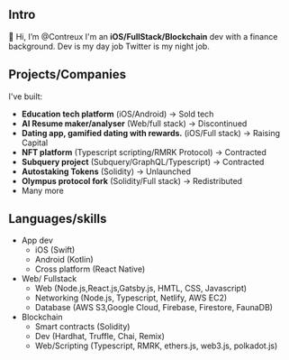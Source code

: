 
## Intro 
👋 Hi, I’m @Contreux I'm an **iOS/FullStack/Blockchain** dev
with a finance background. Dev is my day job Twitter is my night job.

## Projects/Companies
I've built:
- **Education tech platform** (iOS/Android) -> Sold tech 
- **AI Resume maker/analyser** (Web/full stack) -> Discontinued 
- **Dating app, gamified dating with rewards.** (iOS/Full stack) -> Raising Capital 
- **NFT platform** (Typescript scripting/RMRK Protocol) -> Contracted 
- **Subquery project** (Subquery/GraphQL/Typescript) -> Contracted 
- **Autostaking Tokens** (Solidity) -> Unlaunched
- **Olympus protocol fork** (Solidity/Full stack) -> Redistributed 
- Many more 

## Languages/skills
- App dev
  - iOS (Swift)
  - Android (Kotlin)
  - Cross platform (React Native)
- Web/ Fullstack
  - Web (Node.js,React.js,Gatsby.js, HMTL, CSS, Javascript)
  - Networking (Node.js, Typescript, Netlify, AWS EC2)
  - Database (AWS S3,Google Cloud, Firebase, Firestore, FaunaDB)
- Blockchain
  - Smart contracts (Solidity) 
  - Dev (Hardhat, Truffle, Chai, Remix)
  - Web/Scripting (Typescript, RMRK, ethers.js, web3.js, polkadot.js)

<!---
ContreuxDeRothschild/ContreuxDeRothschild is a ✨ special ✨ repository because its `README.md` (this file) appears on your GitHub profile.
You can click the Preview link to take a look at your changes.
--->
